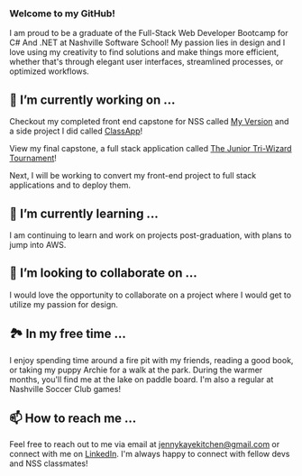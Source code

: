 ### Welcome to my GitHub!
I am proud to be a graduate of the Full-Stack Web Developer Bootcamp for C# And .NET at Nashville Software School! My passion lies in design and I love using my creativity to find solutions and make things more efficient, whether that's through elegant user interfaces, streamlined processes, or optimized workflows. 

## 🔭 I’m currently working on ...
Checkout my completed front end capstone for NSS called [My Version](https://github.com/jennykayekitchen/My-Version) and a side project I did called [ClassApp](https://github.com/jennykayekitchen/ClassApp)!

View my final capstone, a full stack application called [The Junior Tri-Wizard Tournament](https://github.com/jennykayekitchen/tri-wizard-tournament)!

Next, I will be working to convert my front-end project to full stack applications and to deploy them. 

## 🌱 I’m currently learning ...
I am continuing to learn and work on projects post-graduation, with plans to jump into AWS.

## 👯 I’m looking to collaborate on ...
I would love the opportunity to collaborate on a project where I would get to utilize my passion for design.

## 🏞️ In my free time ...
 I enjoy spending time around a fire pit with my friends, reading a good book, or taking my puppy Archie for a walk at the park. During the warmer months, you'll find me at the lake on paddle board. I'm also a regular at Nashville Soccer Club games!
 
## 📫 How to reach me ...
Feel free to reach out to me via email at jennykayekitchen@gmail.com or connect with me on <a href="https://www.linkedin.com/in/jenny-kaye-kitchen/">LinkedIn</a>. I'm always happy to connect with fellow devs and NSS classmates!


<!--
**jennykayekitchen/jennykayekitchen** is a ✨ _special_ ✨ repository because its `README.md` (this file) appears on your GitHub profile.

Here are some ideas to get you started:

- 🔭 I’m currently working on ...
- 🌱 I’m currently learning ...
- 👯 I’m looking to collaborate on ...
- 🤔 I’m looking for help with ...
- 💬 Ask me about ...
- 📫 How to reach me: ...
- 😄 Pronouns: ...
- ⚡ Fun fact: ...
-->
